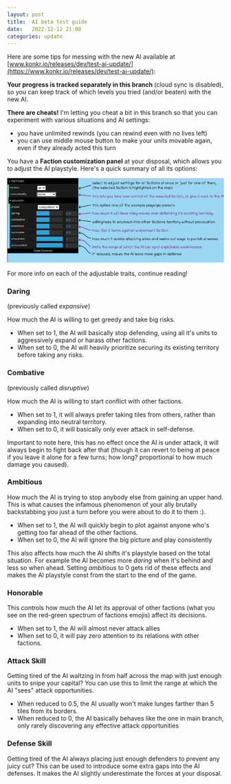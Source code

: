 ```yaml
---
layout: post
title:  AI beta test guide
date:   2022-12-12 21:00
categories: update
---
```


Here are some tips for messing with the new AI available at [www.konkr.io/releases/dev/test-ai-update/](https://www.konkr.io/releases/dev/test-ai-update/):

**Your progress is tracked separately in this branch** (cloud sync is disabled), 
so you can keep track of which levels you tried (and/or beaten) with the new AI.

**There are cheats!** I'm letting you cheat a bit in this branch so that you can experiment with various situations and AI settings:
   * you have unlimited rewinds (you can rewind even with no lives left)
   * you can use middle mouse button to make your units movable again, even if they already acted this turn


You have a **Faction customization panel** at your disposal, which allows you to adjust the AI playstyle. Here's a quick summary of all its options:

<img src="/img/blog/faction-controls.png"/>

For more info on each of the adjustable traits, continue reading! 

### Daring
(previously called *expansive*)

How much the AI is willing to get greedy and take big risks.
* When set to 1, the AI will basically stop defending, using all it's units to aggressively expand or harass other factions.
* When set to 0, the AI will heavily prioritize securing its existing territory before taking any risks.


### Combative
(previously called *disruptive*)

How much the AI is willing to start conflict with other factions.
* When set to 1, it will always prefer taking tiles from others, rather than expanding into neutral territory.
* When set to 0, it will basically only ever attack in self-defense.


Important to note here, this has no effect once the AI is under attack, it will always begin to fight back after that
(though it can revert to being at peace if you leave it alone for a few turns; how long? proportional to how much damage you caused).

### Ambitious
How much the AI is trying to stop anybody else from gaining an upper hand. This is what causes the infamous phenomenon of
your ally brutally backstabbing you just a turn before you were about to do it to them :).

* When set to 1, the AI will quickly begin to plot against anyone who's getting too far ahead of the other factions.
* When set to 0, the AI will ignore the big picture and play consistently

This also affects how much the AI shifts it's playstyle based on the total situation. 
For example the AI becomes more *daring* when it's behind and less so when ahead. Setting *ambitious* to 0 gets rid of these effects
and makes the AI playstyle const from the start to the end of the game.

### Honorable
This controls how much the AI let its approval of other factions (what you see on the red-green spectrum of factions emojis) affect its decisions.  

* When set to 1, the AI will almost never attack allies
* When set to 0, it will pay zero attention to its relations with other factions.

### Attack Skill
Getting tired of the AI waltzing in from half across the map with just enough units to snipe your capital? 
You can use this to limit the range at which the AI "sees" attack opportunities.
* When reduced to 0.5, the AI usually won't make lunges farther than 5 tiles from its borders.
* When reduced to 0, the AI basically behaves like the one in main branch, only rarely discovering any effective attack opportunities

### Defense Skill
Getting tired of the AI always placing just enough defenders to prevent any juicy cut? This can be used to introduce
some extra gaps into the AI defenses. It makes the AI slightly underestimate the forces at your disposal.
